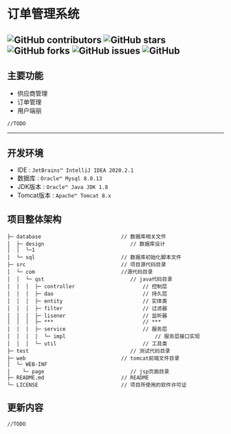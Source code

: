 # 订单管理系统
![GitHub contributors](https://img.shields.io/github/contributors/ac-fan/order-manger-system?style=for-the-badge)
![GitHub stars](https://img.shields.io/github/stars/ac-fan/order-manger-system?color=ffd700&style=for-the-badge)
![GitHub forks](https://img.shields.io/github/forks/ac-fan/order-manger-system?color=60c5ba&style=for-the-badge)
![GitHub issues](https://img.shields.io/github/issues/ac-fan/order-manger-system?color=1E90FF&style=for-the-badge)
![GitHub](https://img.shields.io/github/license/ac-fan/order-manger-system?style=for-the-badge)
---
## 主要功能
* 供应商管理
* 订单管理
* 用户端丽
```
//TODO
```

---
## 开发环境
- IDE : `JetBrains™ IntelliJ IDEA 2020.2.1`
- 数据库 : `Oracle™ Mysql 8.0.13`
- JDK版本 : `Oracle™ Java JDK 1.8`
- Tomcat版本 : `Apache™ Tomcat 8.x`

## 项目整体架构
```
├─ database                          // 数据库相关文件
│  ├─ design				            // 数据库设计
│  │  └─1
│  └─ sql                            // 数据库初始化脚本文件
├─ src                               // 项目源代码目录
│  └─ com                            //源代码目录
│  │  └─ qst                            // java代码目录
│  │  │  ├─ controller                      // 控制层
│  │  │  ├─ dao                             // 持久层
│  │  │  ├─ entity                          // 实体类
│  │  │  ├─ filter                          // 过滤器
│  │  │  ├─ lisener                         // 监听器
│  │  │  ├─ ***                             // ***
│  │  │  ├─ service                         // 服务层
│  │  │  │  └─ impl                             // 服务层接口实现
│  │  │  └─ util                            // 工具类
├─ test                                 // 测试代码目录
├─ web                               // tomcat前端文件目录
│  └─ WEB-INF
│    └─ page                            // jsp页面目录 
├─ README.md                         // README
└─ LICENSE                           // 项目所使用的软件许可证
```

## 更新内容
```
//TODO
```

